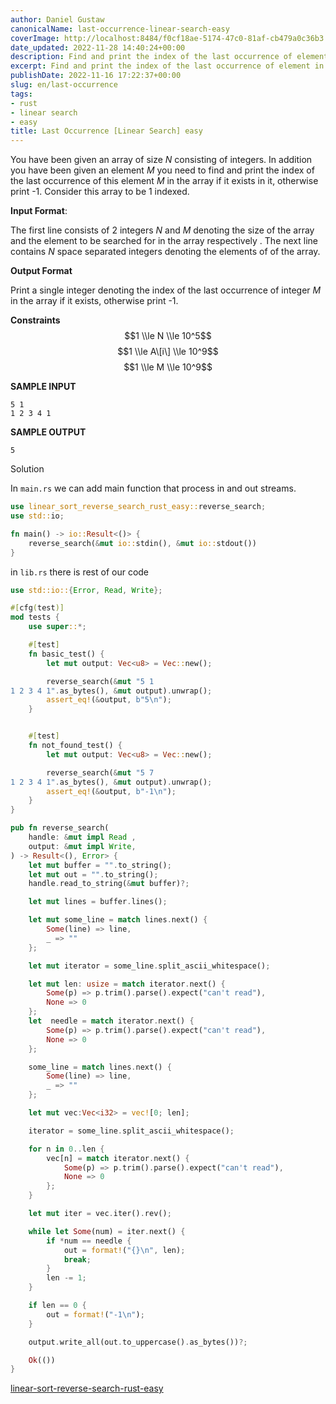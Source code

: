 ```yaml
---
author: Daniel Gustaw
canonicalName: last-occurrence-linear-search-easy
coverImage: http://localhost:8484/f0cf18ae-5174-47c0-81af-cb479a0c36b3.avif
date_updated: 2022-11-28 14:40:24+00:00
description: Find and print the index of the last occurrence of element in the array.
excerpt: Find and print the index of the last occurrence of element in the array.
publishDate: 2022-11-16 17:22:37+00:00
slug: en/last-occurrence
tags:
- rust
- linear search
- easy
title: Last Occurrence [Linear Search] easy
---
```




You have been given an array of size *N* consisting of integers. In addition you have been given an element *M* you need to find and print the index of the last occurrence of this element *M* in the array if it exists in it, otherwise print -1. Consider this array to be 1 indexed.

**Input Format**:

The first line consists of 2 integers *N* and *M* denoting the size of the array and the element to be searched for in the array respectively . The next line contains *N* space separated integers denoting the elements of of the array.

**Output Format**

Print a single integer denoting the index of the last occurrence of integer *M* in the array if it exists, otherwise print -1.

**Constraints**
$$1 \\le N \\le 10^5$$ $$1 \\le A\[i\] \\le 10^9$$ $$1 \\le M \\le 10^9$$


**SAMPLE INPUT**

```
5 1
1 2 3 4 1
```

**SAMPLE OUTPUT**

```
5
```

Solution

In `main.rs` we can add main function that process in and out streams.

```rust
use linear_sort_reverse_search_rust_easy::reverse_search;
use std::io;

fn main() -> io::Result<()> {
    reverse_search(&mut io::stdin(), &mut io::stdout())
}
```

in `lib.rs` there is rest of our code

```rust
use std::io::{Error, Read, Write};

#[cfg(test)]
mod tests {
    use super::*;

    #[test]
    fn basic_test() {
        let mut output: Vec<u8> = Vec::new();

        reverse_search(&mut "5 1
1 2 3 4 1".as_bytes(), &mut output).unwrap();
        assert_eq!(&output, b"5\n");
    }


    #[test]
    fn not_found_test() {
        let mut output: Vec<u8> = Vec::new();

        reverse_search(&mut "5 7
1 2 3 4 1".as_bytes(), &mut output).unwrap();
        assert_eq!(&output, b"-1\n");
    }
}

pub fn reverse_search(
    handle: &mut impl Read ,
    output: &mut impl Write,
) -> Result<(), Error> {
    let mut buffer = "".to_string();
    let mut out = "".to_string();
    handle.read_to_string(&mut buffer)?;

    let mut lines = buffer.lines();

    let mut some_line = match lines.next() {
        Some(line) => line,
        _ => ""
    };

    let mut iterator = some_line.split_ascii_whitespace();

    let mut len: usize = match iterator.next() {
        Some(p) => p.trim().parse().expect("can't read"),
        None => 0
    };
    let  needle = match iterator.next() {
        Some(p) => p.trim().parse().expect("can't read"),
        None => 0
    };

    some_line = match lines.next() {
        Some(line) => line,
        _ => ""
    };

    let mut vec:Vec<i32> = vec![0; len];

    iterator = some_line.split_ascii_whitespace();

    for n in 0..len {
        vec[n] = match iterator.next() {
            Some(p) => p.trim().parse().expect("can't read"),
            None => 0
        };
    }

    let mut iter = vec.iter().rev();

    while let Some(num) = iter.next() {
        if *num == needle {
            out = format!("{}\n", len);
            break;
        }
        len -= 1;
    }

    if len == 0 {
        out = format!("-1\n");
    }

    output.write_all(out.to_uppercase().as_bytes())?;

    Ok(())
}
```

[linear-sort-reverse-search-rust-easy](https://github.com/gustawdaniel/linear-sort-reverse-search-rust-easy)
